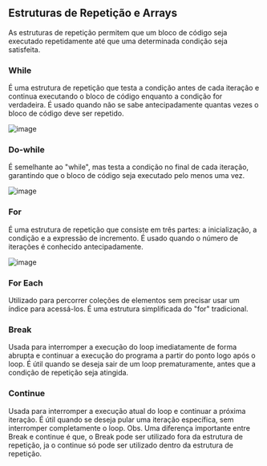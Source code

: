## Estruturas de Repetição e Arrays

As estruturas de repetição permitem que um bloco de código seja executado repetidamente até que uma determinada condição seja satisfeita. 

### While
É uma estrutura de repetição que testa a condição antes de cada iteração e continua executando o bloco de código enquanto a condição for verdadeira. É usado quando não se sabe antecipadamente quantas vezes o bloco de código deve ser repetido.

![image](https://user-images.githubusercontent.com/122856066/236617321-a4d9366b-1a5f-4f83-910a-365755e2ff3a.png)


### Do-while 
É semelhante ao "while", mas testa a condição no final de cada iteração, garantindo que o bloco de código seja executado pelo menos uma vez.

![image](https://user-images.githubusercontent.com/122856066/236617498-dd47501f-a6ba-4a61-8f80-fe404bdc6b0a.png)


### For
É uma estrutura de repetição que consiste em três partes: a inicialização, a condição e a expressão de incremento. É usado quando o número de iterações é conhecido antecipadamente.

![image](https://user-images.githubusercontent.com/122856066/236617825-3b15c285-edd1-4b05-98bc-d98841f57997.png)

### For Each

Utilizado para percorrer coleções de elementos sem precisar usar um índice para acessá-los. É uma estrutura simplificada do "for" tradicional.

### Break
Usada para interromper a execução do loop imediatamente de forma abrupta e continuar a execução do programa a partir do ponto logo após o loop. É útil quando se deseja sair de um loop prematuramente, antes que a condição de repetição seja atingida.

### Continue
Usada para interromper a execução atual do loop e continuar a próxima iteração. É útil quando se deseja pular uma iteração específica, sem interromper completamente o loop.
Obs. Uma diferença importante entre Break e continue é que, o Break pode ser utilizado fora da estrutura de repetição, ja o continue só pode ser utilizado dentro da estrutura de repetição.
